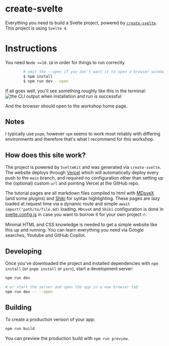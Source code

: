 # create-svelte

Everything you need to build a Svelte project, powered by [`create-svelte`](https://github.com/sveltejs/kit/tree/main/packages/create-svelte). This project is using `Svelte 4`.

# Instructions

You need `Node >=18.18` in order for things to run correctly.

```bash
        # omit the --open if you don't want it to open a browser window for you!
        $ npm install
        $ npm run dev --open
```

If all goes well, you'll see something roughly like this in the terminal:  
   ![the CLI output when installation and run is successful](/assets/successful_install.png)

   And the browser should open to the workshop home page.


## Notes

I typically use `pnpm`, however `npm` seems to work most reliably with differing environments and therefore that's what I recommend for this workshop.

## How does this site work?

The project is powered by `SvelteKit` and was generated via `create-svelte`. The website deploys through [Vercel](https://vercel.com) which will automatically deploy every push to the `main` branch, and required no configuration other than setting up the (optional) custom `url` and pointing Vercel at the GitHub repo.

The tutorial pages are all markdown files compiled to html with [MDsveX](https://github.com/pngwn/MDsveX) (and some plugins) and [Shiki](https://shiki.matsu.io/) for syntax highlighting. These pages are lazy loaded at request time via a dynamic route and simple `await import('path/to/file.md)` loading. `MDsveX` and `Shiki` configuration is done in [svelte.config.js](./svelte.config.js) in case you want to borrow it for your own project 🔥.

Minimal HTML and CSS knowledge is needed to get a simple website like this up and running. You can learn everything you need via Google searches, Youtube and GitHub Copilot.

## Developing

Once you've downloaded the project and installed dependencies with `npm install` (or `pnpm install` or `yarn`), start a development server:

```bash
npm run dev

# or start the server and open the app in a new browser tab
npm run dev -- --open
```

## Building

To create a production version of your app:

```bash
npm run build
```

You can preview the production build with `npm run preview`.
